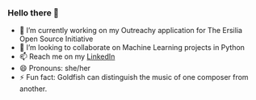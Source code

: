 ### Hello there 👋
<!--
**alt-shreya/alt-shreya** is a ✨ _special_ ✨ repository because its `README.md` (this file) appears on your GitHub profile.

Here are some ideas to get you started:
- 🌱 I’m currently learning 
- 💬 Ask me about ...
- 🤔 I’m looking for help with 
-->

- 🔭 I’m currently working on my Outreachy application for The Ersilia Open Source Initiative
- 👯 I’m looking to collaborate on Machine Learning projects in Python
- 📫 Reach me on my [LinkedIn](https://www.linkedin.com/in/alt-shreya)
- 😄 Pronouns: she/her
- ⚡ Fun fact: Goldfish can distinguish the music of one composer from another.
